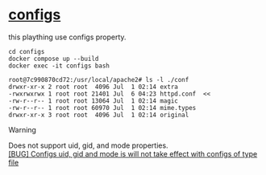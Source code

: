 # [configs](https://docs.docker.com/reference/compose-file/services/#configs)
this plaything use configs property.  
  
    cd configs
    docker compose up --build
    docker exec -it configs bash
    
    root@7c990870cd72:/usr/local/apache2# ls -l ./conf
    drwxr-xr-x 2 root root  4096 Jul  1 02:14 extra
    -rwxrwxrwx 1 root root 21401 Jul  6 04:23 httpd.conf  << 
    -rw-r--r-- 1 root root 13064 Jul  1 02:14 magic
    -rw-r--r-- 1 root root 60970 Jul  1 02:14 mime.types
    drwxr-xr-x 3 root root  4096 Jul  1 02:14 original


> [!WARNING]
> Does not support uid, gid, and mode properties.  
> [[BUG] Configs uid, gid and mode is will not take effect with configs of type file ](https://github.com/docker/compose/issues/12270)
